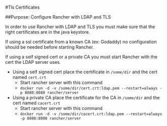 #Tls Certificates

##Purpose: Configure Rancher with LDAP and TLS

In order to use Rancher with LDAP and TLS you must make sure that the right certificates are in the java keystore.

If using a ssl certificate from a known CA (ex: Godaddy) no configuration should be needed before starting Rancher.

If using a self signed cert or a private CA you must start Rancher with the cert the LDAP server uses. 
* Using a self signed cert place the certificate in ```/some/dir``` and the cert named ```cert.crt```
    * Start rancher server with this command 
    * ```docker run -d -v /some/dir/cert.crt:ldap.pem --restart=always -p 8080:8080 rancher/server```
* Using a private CA place the certificate for the CA in ```/some/dir``` and the cert named ```cacert.crt```
    * Start rancher server with this command
    * ```docker run -d -v /some/dir/cacert.crt:ldap.pem --restart=always -p 8080:8080 rancher/server```